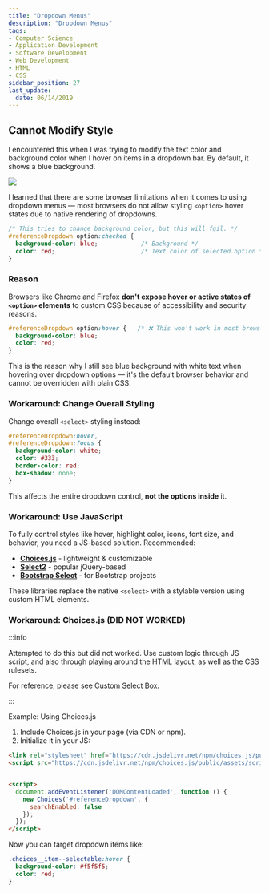 ```yaml
---
title: "Dropdown Menus"
description: "Dropdown Menus"
tags: 
- Computer Science
- Application Development
- Software Development
- Web Development
- HTML
- CSS
sidebar_position: 27
last_update:
  date: 06/14/2019
---
```


## Cannot Modify Style 

I encountered this when I was trying to modify the text color and background color when I hover on items in a dropdown bar. By default, it shows a blue background.

![](/gif/docs/css-notes-dropdown-menu.gif)

I learned that there are some browser limitations when it comes to using dropdown menus — most browsers do not allow styling `<option>` hover states due to native rendering of dropdowns. 

```css
/* This tries to change background color, but this will fgil. */
#referenceDropdown option:checked {
  background-color: blue;            /* Background */
  color: red;                        /* Text color of selected option */
} 
```

### Reason 

Browsers like Chrome and Firefox **don't expose hover or active states of `<option>` elements** to custom CSS because of accessibility and security reasons. 

```css
#referenceDropdown option:hover {   /* ❌ This won't work in most browsers */
  background-color: blue;            
  color: red;                        
}
```

This is the reason why I still see blue background with white text when hovering over dropdown options — it's the default browser behavior and cannot be overridden with plain CSS.

### Workaround: Change Overall Styling 

Change overall `<select>` styling instead:

```css
#referenceDropdown:hover,
#referenceDropdown:focus {
  background-color: white;
  color: #333;
  border-color: red;
  box-shadow: none;
}
```

This affects the entire dropdown control, **not the options inside** it.

### Workaround: Use JavaScript 

To fully control styles like hover, highlight color, icons, font size, and behavior, you need a JS-based solution. Recommended:

- **[Choices.js](https://github.com/Choices-js/Choices)** - lightweight & customizable
- **[Select2](https://select2.org/)** - popular jQuery-based
- **[Bootstrap Select](https://developer.snapappointments.com/bootstrap-select/)** - for Bootstrap projects

These libraries replace the native `<select>` with a stylable version using custom HTML elements.

### Workaround: Choices.js (DID NOT WORKED)

:::info

Attempted to do this but did not worked. Use custom logic through JS script, and also through playing around the HTML layout, as well as the CSS rulesets.

For reference, please see [Custom Select Box.](https://www.w3schools.com/howto/howto_custom_select.asp)

:::

Example: Using Choices.js

1. Include Choices.js in your page (via CDN or npm).
2. Initialize it in your JS:

```html
<link rel="stylesheet" href="https://cdn.jsdelivr.net/npm/choices.js/public/assets/styles/choices.min.css">
<script src="https://cdn.jsdelivr.net/npm/choices.js/public/assets/scripts/choices.min.js"></script>


<script>
  document.addEventListener('DOMContentLoaded', function () {
    new Choices('#referenceDropdown', {
      searchEnabled: false
    });
  });
</script>
```

Now you can target dropdown items like:

```css
.choices__item--selectable:hover {
  background-color: #f5f5f5;
  color: red;
}
```